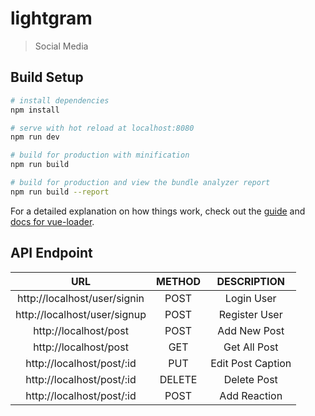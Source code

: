 # lightgram

> Social Media

## Build Setup

``` bash
# install dependencies
npm install

# serve with hot reload at localhost:8080
npm run dev

# build for production with minification
npm run build

# build for production and view the bundle analyzer report
npm run build --report
```

For a detailed explanation on how things work, check out the [guide](http://vuejs-templates.github.io/webpack/) and [docs for vue-loader](http://vuejs.github.io/vue-loader).

## API Endpoint

| URL | METHOD | DESCRIPTION |
|:---:|:------:|:-----------:|
| http://localhost/user/signin | POST | Login User |
| http://localhost/user/signup | POST | Register User |
| http://localhost/post | POST | Add New Post |
| http://localhost/post | GET | Get All Post |
| http://localhost/post/:id | PUT | Edit Post Caption |
| http://localhost/post/:id | DELETE | Delete Post |
| http://localhost/post/:id | POST | Add Reaction |
